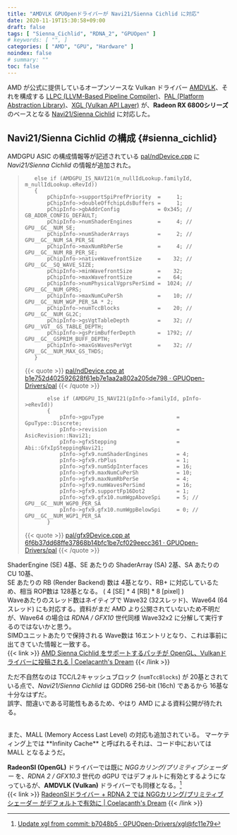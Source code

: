 ```yaml
---
title: "AMDVLK GPUOpenドライバーが Navi21/Sienna Cichlid に対応"
date: 2020-11-19T15:30:58+09:00
draft: false
tags: [ "Sienna_Cichlid", "RDNA_2", "GPUOpen" ]
# keywords: [ "", ]
categories: [ "AMD", "GPU", "Hardware" ]
noindex: false
# summary: ""
toc: false
---
```


AMD が公式に提供しているオープンソースな Vulkan ドライバー [AMDVLK](https://github.com/GPUOpen-Drivers/AMDVLK)、それを構成する [LLPC (LLVM-Based Pipeline Compiler)](https://github.com/GPUOpen-Drivers/llpc)、[PAL (Platform Abstraction Library)](https://github.com/GPUOpen-Drivers/pal)、[XGL (Vulkan API Layer)](https://github.com/GPUOpen-Drivers/xgl) が、**Radeon RX 6800シリーズ** のベースとなる [Navi21/Sienna Cichlid](/tags/sienna_cichlid) に対応した。  

## Navi21/Sienna Cichlid の構成 {#sienna_cichlid}

AMDGPU ASIC の構成情報等が記述されている [pal/ndDevice.cpp](https://github.com/GPUOpen-Drivers/pal/blob/dev/src/core/os/nullDevice/ndDevice.cpp) に *Navi21/Sienna Cichlid* の情報が追加された。  

 >        else if (AMDGPU_IS_NAVI21(m_nullIdLookup.familyId, m_nullIdLookup.eRevId))
 >        {
 >            pChipInfo->supportSpiPrefPriority  =     1;
 >            pChipInfo->doubleOffchipLdsBuffers =     1;
 >            pChipInfo->gbAddrConfig            = 0x345; // GB_ADDR_CONFIG_DEFAULT;
 >            pChipInfo->numShaderEngines        =     4; // GPU__GC__NUM_SE;
 >            pChipInfo->numShaderArrays         =     2; // GPU__GC__NUM_SA_PER_SE
 >            pChipInfo->maxNumRbPerSe           =     4; // GPU__GC__NUM_RB_PER_SE;
 >            pChipInfo->nativeWavefrontSize     =    32; // GPU__GC__SQ_WAVE_SIZE;
 >            pChipInfo->minWavefrontSize        =    32;
 >            pChipInfo->maxWavefrontSize        =    64;
 >            pChipInfo->numPhysicalVgprsPerSimd =  1024; // GPU__GC__NUM_GPRS;
 >            pChipInfo->maxNumCuPerSh           =    10; // GPU__GC__NUM_WGP_PER_SA * 2;
 >            pChipInfo->numTccBlocks            =    20; // GPU__GC__NUM_GL2C;
 >            pChipInfo->gsVgtTableDepth         =    32; // GPU__VGT__GS_TABLE_DEPTH;
 >            pChipInfo->gsPrimBufferDepth       =  1792; // GPU__GC__GSPRIM_BUFF_DEPTH;
 >            pChipInfo->maxGsWavesPerVgt        =    32; // GPU__GC__NUM_MAX_GS_THDS;
 >        }
 >
 > {{< quote >}} [pal/ndDevice.cpp at b1e752d402592628f61eb7e1aa2a802a205de798 · GPUOpen-Drivers/pal](https://github.com/GPUOpen-Drivers/pal/blob/b1e752d402592628f61eb7e1aa2a802a205de798/src/core/os/nullDevice/ndDevice.cpp#L990) {{< /quote >}}
 >
 >            else if (AMDGPU_IS_NAVI21(pInfo->familyId, pInfo->eRevId))
 >            {
 >                pInfo->gpuType                       = GpuType::Discrete;
 >                pInfo->revision                      = AsicRevision::Navi21;
 >                pInfo->gfxStepping                   = Abi::GfxIpSteppingNavi21;
 >                pInfo->gfx9.numShaderEngines         = 4;
 >                pInfo->gfx9.rbPlus                   = 1;
 >                pInfo->gfx9.numSdpInterfaces         = 16;
 >                pInfo->gfx9.maxNumCuPerSh            = 10;
 >                pInfo->gfx9.maxNumRbPerSe            = 4;
 >                pInfo->gfx9.numWavesPerSimd          = 16;
 >                pInfo->gfx9.supportFp16Dot2          = 1;
 >                pInfo->gfx9.gfx10.numWgpAboveSpi     = 5; // GPU__GC__NUM_WGP0_PER_SA
 >                pInfo->gfx9.gfx10.numWgpBelowSpi     = 0; // GPU__GC__NUM_WGP1_PER_SA
 >            }
 >
 > {{< quote >}} [pal/gfx9Device.cpp at 6f6b37dd68ffe37868b14bfc1be7cf029eecc361 · GPUOpen-Drivers/pal](https://github.com/GPUOpen-Drivers/pal/blob/6f6b37dd68ffe37868b14bfc1be7cf029eecc361/src/core/hw/gfxip/gfx9/gfx9Device.cpp#L4893) {{< /quote >}}

ShaderEngine (SE) 4基、SE あたりの ShaderArray (SA) 2基、SA あたりの CU 10基、  
SE あたりの RB (Render Backend) 数は 4基となり、RB+ に対応しているため、相当 ROP数は 128基となる。 ( 4 [SE] * 4 [RB] * 8 [pixel] )  
Waveあたりのスレッド数はネイティブで Wave32 (32スレッド)、Wave64 (64スレッド) にも対応する。資料がまだ AMD より公開されていないため不明だが、Wave64 の場合は *RDNA / GFX10* 世代同様 Wave32x2 に分解して実行するのではないかと思う。  
SIMDユニットあたりで保持される Wave数は 16エントリとなり、これは事前に出てきていた情報と一致する。  
{{< link >}} [AMD Sienna Cichlid をサポートするパッチが OpenGL、Vulkanドライバーに投稿される | Coelacanth's Dream](/posts/2020/06/09/amd-sienna-cichlid-oss-umd/#wavefront-16) {{< /link >}}

ただ不自然なのは TCC/L2キャッシュブロック (`numTccBlocks`) が 20基とされている点で、*Navi21/Sienna Cichlid* は GDDR6 256-bit (16ch) であるから 16基な十分なはずだ。  
誤字、間違いである可能性もあるため、やはり AMD による資料公開が待たれる。  

<br>
また、MALL (Memory Access Last Level) の対応も追加されている。  
マーケティング上では **Infinity Cache** と呼ばれるそれは、コード中においては MALL となるようだ。  

**RadeonSI (OpenGL)** ドライバーでは既に *NGGカリング/プリミティブシェーダー* を、*RDNA 2 / GFX10.3* 世代の dGPU ではデフォルトに有効とするようになっているが、**AMDVLK (Vulkan)** ドライバーでも同様となる。[^amdvlk-ngg]  
{{< link >}} [RadeonSIドライバー + RDNA 2 では NGGカリング/プリミティブシェーダー がデフォルトで有効に | Coelacanth's Dream](/posts/2020/10/17/gfx103-default-ngg-culling/) {{< /link >}}

[^amdvlk-ngg]: [Update xgl from commit: b7048b5 · GPUOpen-Drivers/xgl@fc11e79](https://github.com/GPUOpen-Drivers/xgl/commit/fc11e79aab63337702d8efc05e5433dec9efdf06#diff-88f1e3e98bd72293bf65c23d0d2d080b18ad57d11e752604d0ab514ba1e12320)
